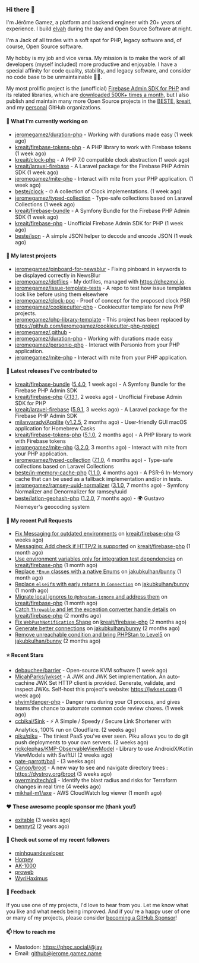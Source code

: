 ### Hi there 👋

I'm Jérôme Gamez, a platform and backend engineer with 20+ years of experience.
I build [elvah](https://www.elvah.de) during the day and Open Source Software
at night.

I'm a Jack of all trades with a soft spot for PHP, legacy software and,
of course, Open Source software.

My hobby is my job and vice versa. My mission is to make the work of all
developers (myself included) more productive and enjoyable.
I have a special affinity for code quality, stability, and legacy software,
and consider no code base to be unmaintainable 💪🏻.

My most prolific project is the (unofficial)
[Firebase Admin SDK for PHP](https://github.com/kreait/firebase-php) and its
related libraries, which are
[downloaded 500K+ times a month](https://packagist.org/packages/kreait/firebase-php/stats), but I also publish and maintain many more Open Source
projects in the [BESTE](https://github.com/beste),
[kreait](https://github.com/kreait), and my
[personal](https://github.com/jeromegamez) GitHub organizations.

#### 👷 What I'm currently working on

- [jeromegamez/duration-php](https://github.com/jeromegamez/duration-php) - Working with durations made easy (1 week ago)
- [kreait/firebase-tokens-php](https://github.com/kreait/firebase-tokens-php) - A PHP library to work with Firebase tokens (1 week ago)
- [kreait/clock-php](https://github.com/kreait/clock-php) - A PHP 7.0 compatible clock abstraction (1 week ago)
- [kreait/laravel-firebase](https://github.com/kreait/laravel-firebase) - A Laravel package for the Firebase PHP Admin SDK (1 week ago)
- [jeromegamez/mite-php](https://github.com/jeromegamez/mite-php) - Interact with mite from your PHP application. (1 week ago)
- [beste/clock](https://github.com/beste/clock) - ⏱ A collection of Clock implementations. (1 week ago)
- [jeromegamez/typed-collection](https://github.com/jeromegamez/typed-collection) - Type-safe collections based on Laravel Collections (1 week ago)
- [kreait/firebase-bundle](https://github.com/kreait/firebase-bundle) - A Symfony Bundle for the Firebase PHP Admin SDK (1 week ago)
- [kreait/firebase-php](https://github.com/kreait/firebase-php) - Unofficial Firebase Admin SDK for PHP (1 week ago)
- [beste/json](https://github.com/beste/json) - A simple JSON helper to decode and encode JSON (1 week ago)

#### 🌱 My latest projects

- [jeromegamez/pinboard-for-newsblur](https://github.com/jeromegamez/pinboard-for-newsblur) - Fixing pinboard.in keywords to be displayed correctly in NewsBlur
- [jeromegamez/dotfiles](https://github.com/jeromegamez/dotfiles) - My dotfiles, managed with https://chezmoi.io.
- [jeromegamez/issue-template-tests](https://github.com/jeromegamez/issue-template-tests) - A repo to test how issue templates look like before using them elsewhere
- [jeromegamez/clock-poc](https://github.com/jeromegamez/clock-poc) - Proof of concept for the proposed clock PSR
- [jeromegamez/cookiecutter-php](https://github.com/jeromegamez/cookiecutter-php) - Cookiecutter template for new PHP projects.
- [jeromegamez/php-library-template](https://github.com/jeromegamez/php-library-template) - This project has been replaced by https://github.com/jeromegamez/cookiecutter-php-project
- [jeromegamez/.github](https://github.com/jeromegamez/.github) - 
- [jeromegamez/duration-php](https://github.com/jeromegamez/duration-php) - Working with durations made easy
- [jeromegamez/personio-php](https://github.com/jeromegamez/personio-php) - Interact with Personio from your PHP application.
- [jeromegamez/mite-php](https://github.com/jeromegamez/mite-php) - Interact with mite from your PHP application.

#### 🔭 Latest releases I've contributed to

- [kreait/firebase-bundle](https://github.com/kreait/firebase-bundle) ([5.4.0](https://github.com/kreait/firebase-bundle/releases/tag/5.4.0), 1 week ago) - A Symfony Bundle for the Firebase PHP Admin SDK
- [kreait/firebase-php](https://github.com/kreait/firebase-php) ([7.13.1](https://github.com/kreait/firebase-php/releases/tag/7.13.1), 2 weeks ago) - Unofficial Firebase Admin SDK for PHP
- [kreait/laravel-firebase](https://github.com/kreait/laravel-firebase) ([5.9.1](https://github.com/kreait/laravel-firebase/releases/tag/5.9.1), 3 weeks ago) - A Laravel package for the Firebase PHP Admin SDK
- [milanvarady/Applite](https://github.com/milanvarady/Applite) ([v1.2.5](https://github.com/milanvarady/Applite/releases/tag/v1.2.5), 2 months ago) - User-friendly GUI macOS application for Homebrew Casks
- [kreait/firebase-tokens-php](https://github.com/kreait/firebase-tokens-php) ([5.1.0](https://github.com/kreait/firebase-tokens-php/releases/tag/5.1.0), 2 months ago) - A PHP library to work with Firebase tokens
- [jeromegamez/mite-php](https://github.com/jeromegamez/mite-php) ([3.2.0](https://github.com/jeromegamez/mite-php/releases/tag/3.2.0), 3 months ago) - Interact with mite from your PHP application.
- [jeromegamez/typed-collection](https://github.com/jeromegamez/typed-collection) ([7.1.0](https://github.com/jeromegamez/typed-collection/releases/tag/7.1.0), 4 months ago) - Type-safe collections based on Laravel Collections
- [beste/in-memory-cache-php](https://github.com/beste/in-memory-cache-php) ([1.1.0](https://github.com/beste/in-memory-cache-php/releases/tag/1.1.0), 4 months ago) - A PSR-6 In-Memory cache that can be used as a fallback implementation and/or in tests.
- [jeromegamez/ramsey-uuid-normalizer](https://github.com/jeromegamez/ramsey-uuid-normalizer) ([3.1.0](https://github.com/jeromegamez/ramsey-uuid-normalizer/releases/tag/3.1.0), 7 months ago) - Symfony Normalizer and Denormalizer for ramsey/uuid
- [beste/latlon-geohash-php](https://github.com/beste/latlon-geohash-php) ([1.2.0](https://github.com/beste/latlon-geohash-php/releases/tag/1.2.0), 7 months ago) - 🌍 Gustavo Niemeyer&#39;s geocoding system

#### 🔨 My recent Pull Requests

- [Fix Messaging for outdated environments](https://github.com/kreait/firebase-php/pull/908) on [kreait/firebase-php](https://github.com/kreait/firebase-php) (3 weeks ago)
- [Messaging: Add check if HTTP/2 is supported](https://github.com/kreait/firebase-php/pull/903) on [kreait/firebase-php](https://github.com/kreait/firebase-php) (1 month ago)
- [Use environment variables only for integration test dependencies](https://github.com/kreait/firebase-php/pull/901) on [kreait/firebase-php](https://github.com/kreait/firebase-php) (1 month ago)
- [Replace `*Enum` classes with a native Enums](https://github.com/jakubkulhan/bunny/pull/154) on [jakubkulhan/bunny](https://github.com/jakubkulhan/bunny) (1 month ago)
- [Replace `elseif`s with early returns in `Connection`](https://github.com/jakubkulhan/bunny/pull/153) on [jakubkulhan/bunny](https://github.com/jakubkulhan/bunny) (1 month ago)
- [Migrate local ignores to `@phpstan-ignore` and address them](https://github.com/kreait/firebase-php/pull/898) on [kreait/firebase-php](https://github.com/kreait/firebase-php) (1 month ago)
- [Catch `Throwable` and let the exception converter handle details](https://github.com/kreait/firebase-php/pull/896) on [kreait/firebase-php](https://github.com/kreait/firebase-php) (2 months ago)
- [Fix `WebPushNotification` Shape](https://github.com/kreait/firebase-php/pull/895) on [kreait/firebase-php](https://github.com/kreait/firebase-php) (2 months ago)
- [Generate better connections](https://github.com/jakubkulhan/bunny/pull/152) on [jakubkulhan/bunny](https://github.com/jakubkulhan/bunny) (2 months ago)
- [Remove unreachable condition and bring PHPStan to Level5](https://github.com/jakubkulhan/bunny/pull/151) on [jakubkulhan/bunny](https://github.com/jakubkulhan/bunny) (2 months ago)

#### ⭐ Recent Stars

- [debauchee/barrier](https://github.com/debauchee/barrier) - Open-source KVM software (1 week ago)
- [MicahParks/jwkset](https://github.com/MicahParks/jwkset) - A JWK and JWK Set implementation. An auto-cachine JWK Set HTTP client is provided. Generate, validate, and inspect JWKs. Self-host this project&#39;s website: https://jwkset.com (1 week ago)
- [shyim/danger-php](https://github.com/shyim/danger-php) - Danger runs during your CI process, and gives teams the chance to automate common code review chores. (1 week ago)
- [ccbikai/Sink](https://github.com/ccbikai/Sink) - ⚡ A Simple / Speedy / Secure Link Shortener with Analytics, 100% run on Cloudflare. (2 weeks ago)
- [piku/piku](https://github.com/piku/piku) - The tiniest PaaS you&#39;ve ever seen. Piku allows you to do git push deployments to your own servers. (2 weeks ago)
- [rickclephas/KMP-ObservableViewModel](https://github.com/rickclephas/KMP-ObservableViewModel) - Library to use AndroidX/Kotlin ViewModels with SwiftUI (2 weeks ago)
- [nate-parrott/ball](https://github.com/nate-parrott/ball) -  (3 weeks ago)
- [Canop/broot](https://github.com/Canop/broot) - A new way to see and navigate directory trees : https://dystroy.org/broot (3 weeks ago)
- [overmindtech/cli](https://github.com/overmindtech/cli) - Identify the blast radius and risks for Terraform changes in real time (4 weeks ago)
- [mikhail-m1/axe](https://github.com/mikhail-m1/axe) - AWS CloudWatch log viewer (1 month ago)

#### ❤️ These awesome people sponsor me (thank you!)

- [exitable](https://github.com/exitable) (3 weeks ago)
- [bennyt2](https://github.com/bennyt2) (2 years ago)

#### 👯 Check out some of my recent followers

- [minhquandeveloper](https://github.com/minhquandeveloper)
- [Horpey](https://github.com/Horpey)
- [AK-1000](https://github.com/AK-1000)
- [proweb](https://github.com/proweb)
- [WyriHaximus](https://github.com/WyriHaximus)

#### 💬 Feedback

If you use one of my projects, I'd love to hear from you. Let me know what you
like and what needs being improved. And if you're a happy user of one or
many of my projects, please consider
[becoming a GitHub Sponsor](https://github.com/sponsors/jeromegamez)!

#### 📫 How to reach me

- Mastodon: https://phpc.social/@jay
- Email: github@jerome.gamez.name
